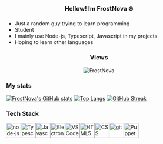 <h3 align="center">Hellow! Im FrostNova ❄️</h3>

- Just a random guy trying to learn programming
- Student
- I mainly use Node-js, Typescript, Javascript in my projects
- Hoping to learn other languages

<div align="center">

### Views

![FrostNova](https://count.getloli.com/get/@frostnova721?theme=rule34)
</div>

### My stats
[![FrostNova's GitHub stats](https://github-readme-stats.vercel.app/api?username=frostnova721&theme=material-palenight&hide_border=true)](https://github.com/anuraghazra/github-readme-stats)
[![Top Langs](https://github-readme-stats.vercel.app/api/top-langs/?username=frostnova721&theme=material-palenight&hide_border=true&layout=compact)](https://github.com/anuraghazra/github-readme-stats)
[![GitHub Streak](https://streak-stats.demolab.com?user=frostnova721&theme=material-palenight&hide_border=true)](https://git.io/streak-stats)

### Tech Stack 
<div style="display: flex">
<img width=40 height=40 src="https://cdn.jsdelivr.net/gh/devicons/devicon/icons/nodejs/nodejs-original.svg" alt="node-js"/>
<img width=40 height=40 src="https://cdn.jsdelivr.net/gh/devicons/devicon/icons/typescript/typescript-original.svg" alt="Typescript"/>
<img width=40 height=40 src="https://cdn.jsdelivr.net/gh/devicons/devicon/icons/javascript/javascript-original.svg" alt="Javascript"/>
<img width=40 height=40 src="https://cdn.jsdelivr.net/gh/devicons/devicon/icons/electron/electron-original.svg" alt="Electron"/>
<img width=40 height=40 src="https://cdn.jsdelivr.net/gh/devicons/devicon/icons/vscode/vscode-original.svg" alt="VS Code"/>
<img width=40 height=40 src="https://cdn.jsdelivr.net/gh/devicons/devicon/icons/html5/html5-original.svg" alt="HTML5"/>
<img width=40 height=40 src="https://cdn.jsdelivr.net/gh/devicons/devicon/icons/css3/css3-original.svg" alt="CSS"/>
<img width=40 height=40 src="https://cdn.jsdelivr.net/gh/devicons/devicon/icons/git/git-original.svg" alt="git"/>
<img width=40 height=40 src="https://www.vectorlogo.zone/logos/pptrdev/pptrdev-official.svg" alt="Puppeteer"/>
</div>
          
          
          
          
          
          
          
